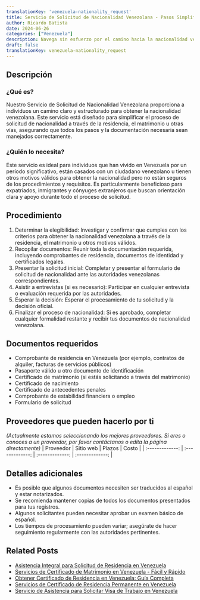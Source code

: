 ```yaml
---
translationKey: 'venezuela-nationality_request'
title: Servicio de Solicitud de Nacionalidad Venezolana - Pasos Simplificados
author: Ricardo Batista
date: 2024-06-26
categories: ["Venezuela"]
description: Navega sin esfuerzo por el camino hacia la nacionalidad venezolana con nuestro servicio completo y paso a paso de asistencia.
draft: false
translationKey: venezuela-nationality_request
---
```


## Descripción
### ¿Qué es?
Nuestro Servicio de Solicitud de Nacionalidad Venezolana proporciona a individuos un camino claro y estructurado para obtener la nacionalidad venezolana. Este servicio está diseñado para simplificar el proceso de solicitud de nacionalidad a través de la residencia, el matrimonio u otras vías, asegurando que todos los pasos y la documentación necesaria sean manejados correctamente.

### ¿Quién lo necesita?
Este servicio es ideal para individuos que han vivido en Venezuela por un período significativo, están casados con un ciudadano venezolano u tienen otros motivos válidos para obtener la nacionalidad pero no están seguros de los procedimientos y requisitos. Es particularmente beneficioso para expatriados, inmigrantes y cónyuges extranjeros que buscan orientación clara y apoyo durante todo el proceso de solicitud.

## Procedimiento

1. Determinar la elegibilidad: Investigar y confirmar que cumples con los criterios para obtener la nacionalidad venezolana a través de la residencia, el matrimonio u otros motivos válidos.
2. Recopilar documentos: Reunir toda la documentación requerida, incluyendo comprobantes de residencia, documentos de identidad y certificados legales.
3. Presentar la solicitud inicial: Completar y presentar el formulario de solicitud de nacionalidad ante las autoridades venezolanas correspondientes.
4. Asistir a entrevistas (si es necesario): Participar en cualquier entrevista o evaluación requerida por las autoridades.
5. Esperar la decisión: Esperar el procesamiento de tu solicitud y la decisión oficial.
6. Finalizar el proceso de nacionalidad: Si es aprobado, completar cualquier formalidad restante y recibir tus documentos de nacionalidad venezolana.

## Documentos requeridos

- Comprobante de residencia en Venezuela (por ejemplo, contratos de alquiler, facturas de servicios públicos)
- Pasaporte válido u otro documento de identificación
- Certificado de matrimonio (si estás solicitando a través del matrimonio)
- Certificado de nacimiento
- Certificado de antecedentes penales
- Comprobante de estabilidad financiera o empleo
- Formulario de solicitud

## Proveedores que pueden hacerlo por ti
_(Actualmente estamos seleccionando los mejores proveedores. Si eres o conoces a un proveedor, por favor contáctanos o edita la página directamente)_
| Proveedor    |    Sitio web     |    Plazos   |    Costo    |
| :-------------: | :-------------: |  :-------------: | :-------------: |

## Detalles adicionales

- Es posible que algunos documentos necesiten ser traducidos al español y estar notarizados.
- Se recomienda mantener copias de todos los documentos presentados para tus registros.
- Algunos solicitantes pueden necesitar aprobar un examen básico de español.
- Los tiempos de procesamiento pueden variar; asegúrate de hacer seguimiento regularmente con las autoridades pertinentes.


## Related Posts

- [Asistencia Integral para Solicitud de Residencia en Venezuela](https://tramitit.com/es/guides/venezuela/solicitud_de_residencia/)
- [Servicios de Certificado de Matrimonio en Venezuela - Fácil y Rápido](https://tramitit.com/es/guides/venezuela/certificado_de_matrimonio/)
- [Obtener Certificado de Residencia en Venezuela: Guía Completa](https://tramitit.com/es/guides/venezuela/certificado_de_residencia/)
- [Servicios de Certificado de Residencia Permanente en Venezuela](https://tramitit.com/es/guides/venezuela/certificado_de_residencia_permanente/)
- [Servicio de Asistencia para Solicitar Visa de Trabajo en Venezuela](https://tramitit.com/es/guides/venezuela/solicitud_de_visa_de_trabajo/)